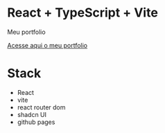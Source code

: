 # React + TypeScript + Vite

Meu portfolio

[Acesse aqui o meu portfolio](https://samuelfsd.github.io/sm-portfolio/ "My-portfolio Homepage")

# Stack

- React
- vite
- react router dom
- shadcn UI
- github pages
